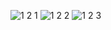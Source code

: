 ![1 2 1](https://github.com/user-attachments/assets/c0b63781-6e4b-4cc1-8400-b29ed07d5645)
![1 2 2](https://github.com/user-attachments/assets/72cc2c04-39e5-48a5-8e1c-5bfdbafb65a3)
![1 2 3](https://github.com/user-attachments/assets/f3baacf4-4d07-41ae-9c04-354fa9859e81)
